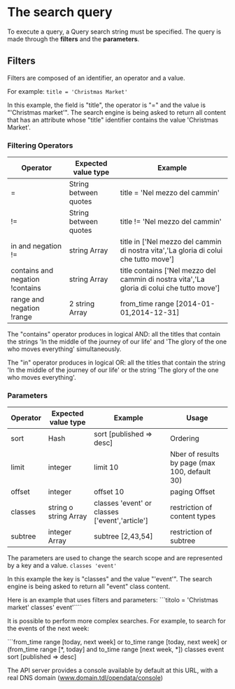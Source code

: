 # The search query

To execute a query, a Query search string must be specified.
The query is made through the **filters** and the **parameters**.

## Filters
Filters are composed of an identifier, an operator and a value.

For example:
```title = 'Christmas Market'```

In this example, the field is "title", the operator is "=" and the value is "'Christmas market'".
The search engine is being asked to return all content that has an attribute whose "title" identifier contains the value 'Christmas Market'.

### Filtering Operators
Operator | Expected value type | Example
------------- | ------------- | -------------
=  | String between quotes  | title = 'Nel mezzo del cammin'
!=  | String between quotes  | title != 'Nel mezzo del cammin'
in and negation !=  | string Array  | title in ['Nel mezzo del cammin di nostra vita','La gloria di colui che tutto move']
contains and negation !contains  | string Array  | title contains ['Nel mezzo del cammin di nostra vita','La gloria di colui che tutto move']
range and negation !range   | 2 string Array  | from_time range [2014-01-01,2014-12-31]

The "contains" operator produces in logical AND: all the titles that contain the strings 'In the middle of the journey of our life' and 'The glory of the one who moves everything' simultaneously.

The "in" operator produces in logical OR: all the titles that contain the string 'In the middle of the journey of our life' or the string 'The glory of the one who moves everything'.


### Parameters
Operator | Expected value type | Example | Usage
------------- | ------------- | ------------- | -------------
sort  | Hash | sort [published => desc] | Ordering
limit  | integer | limit 10 | Nber of results by page (max 100, default 30)
offset | integer | offset 10 | paging Offset
classes  | string o string Array  | classes 'event' or classes ['event','article'] | restriction of content types
subtree  | integer Array  | subtree [2,43,54] | restriction of subtree


The parameters are used to change the search scope and are represented by a key and a value.
```classes 'event'```

In this example the key is "classes" and the value "'event'". The search engine is being asked to return all "event" class content.

Here is an example that uses filters and parameters:
```titolo = 'Christmas market' classes' event'````

It is possible to perform more complex searches.
For example, to search for the events of the next week:

```from_time range [today, next week] or to_time range [today, next week] or (from_time range [*, today] and to_time range [next week, *]) classes event sort [published => desc]` `

The API server provides a console available by default at this URL, with a real DNS domain (www.domain.tdl/opendata/console)
